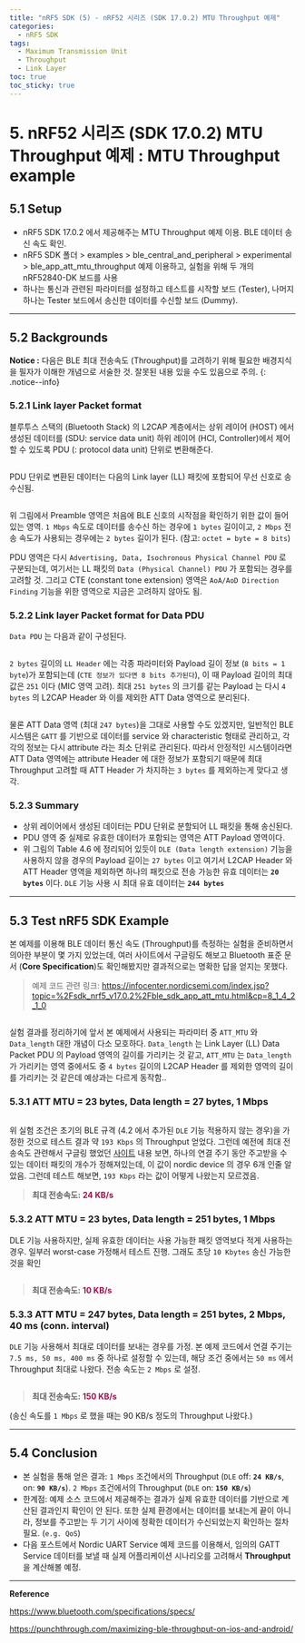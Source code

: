 ```yaml
---
title: "nRF5 SDK (5) - nRF52 시리즈 (SDK 17.0.2) MTU Throughput 예제"
categories:
  - nRF5 SDK
tags:
  - Maximum Transmission Unit
  - Throughput
  - Link Layer
toc: true
toc_sticky: true
---
```



# 5. nRF52 시리즈 (SDK 17.0.2) MTU Throughput 예제 : MTU Throughput example

## 5.1 Setup

* nRF5 SDK 17.0.2 에서 제공해주는 MTU Throughput 예제 이용. BLE 데이터 송신 속도 확인.
* nRF5 SDK 폴더 > examples > ble_central_and_peripheral > experimental > ble_app_att_mtu_throughput 예제 이용하고, 실험을 위해 두 개의 nRF52840-DK 보드를 사용
* 하나는 통신과 관련된 파라미터를 설정하고 테스트를 시작할 보드 (Tester), 나머지 하나는 Tester 보드에서 송신한 데이터를 수신할 보드 (Dummy).

---

## 5.2 Backgrounds

**Notice :** 다음은 BLE 최대 전송속도 (Throughput)를 고려하기 위해 필요한 배경지식을 필자가 이해한 개념으로 서술한 것. 잘못된 내용 있을 수도 있음으로 주의.
{: .notice--info}

### 5.2.1 Link layer Packet format

블루투스 스택의 (Bluetooth Stack) 의 L2CAP 계층에서는 상위 레이어 (HOST) 에서 생성된 데이터를 (SDU: service data unit) 하위 레이어 (HCI, Controller)에서 제어할 수 있도록 PDU (: protocol data unit) 단위로 변환해준다.

<figure style="width: 100%" class="align-center">
  <img src="{{ site.url }}{{ site.baseurl }}/assets/images/sdk-mtu-fig2.png" alt="">
</figure>

PDU 단위로 변환된 데이터는 다음의 Link layer (LL) 패킷에 포함되어 무선 신호로 송수신됨.

<figure style="width: 100%" class="align-center">
  <img src="{{ site.url }}{{ site.baseurl }}/assets/images/sdk-mtu-fig3.png" alt="">
</figure>

위 그림에서 Preamble 영역은 처음에 BLE 신호의 시작점을 확인하기 위한 값이 들어있는 영역. `1 Mbps` 속도로 데이터를 송수신 하는 경우에 `1 bytes` 길이이고, `2 Mbps` 전송 속도가 사용되는 경우에는 `2 bytes` 길이가 된다. (참고: `octet = byte = 8 bits`)

PDU 영역은 다시 `Advertising, Data, Isochronous Physical Channel PDU` 로 구분되는데, 여기서는 LL 패킷의 `Data (Physical Channel) PDU` 가 포함되는 경우를 고려할 것. 그리고 CTE (constant tone extension) 영역은 `AoA/AoD Direction Finding` 기능을 위한 영역으로 지금은 고려하지 않아도 됨.

### 5.2.2 Link layer Packet format for Data PDU

`Data PDU` 는 다음과 같이 구성된다.

<figure style="width: 100%" class="align-center">
  <img src="{{ site.url }}{{ site.baseurl }}/assets/images/sdk-mtu-fig4.png" alt="">
</figure>

`2 bytes` 길이의 `LL Header` 에는 각종 파라미터와 Payload 길이 정보 (`8 bits = 1 byte`)가 포함되는데 (`CTE 정보가 있다면 8 bits 추가된다`), 이 때 Payload 길이의 최대 값은 `251` 이다 (MIC 영역 고려). 최대 `251 bytes` 의 크기를 같는 Payload 는 다시 `4 bytes` 의 L2CAP Header 와 이를 제외한 ATT Data 영역으로 분리된다.

<figure style="width: 100%" class="align-center">
  <img src="{{ site.url }}{{ site.baseurl }}/assets/images/sdk-mtu-fig5.png" alt="">
</figure>

물론 ATT Data 영역 (최대 `247 bytes`)을 그대로 사용할 수도 있겠지만, 일반적인 BLE 시스템은 `GATT` 를 기반으로 데이터를 service 와 characteristic 형태로 관리하고, 각각의 정보는 다시 attribute 라는 최소 단위로 관리된다. 따라서 안정적인 시스템이라면 ATT Data 영역에는 attribute Header 에 대한 정보가 포함되기 때문에 최대 Throughput 고려할 때 ATT Header 가 차지하는 `3 bytes` 를 제외하는게 맞다고 생각.

### 5.2.3 Summary

* 상위 레이어에서 생성된 데이터는 PDU 단위로 분할되어 LL 패킷을 통해 송신된다.
* PDU 영역 중 실제로 유효한 데이터가 포함되는 영역은 ATT Payload 영역이다.
* 위 그림의 Table 4.6 에 정리되어 있듯이 `DLE (Data length extension)` 기능을 사용하지 않을 경우의 Payload 길이는 `27 bytes` 이고 여기서 L2CAP Header 와 ATT Header 영역을 제외하면 하나의 패킷으로 전송 가능한 유효 데이터는 **`20 bytes`** 이다. `DLE` 기능 사용 시 최대 유효 데이터는 **`244 bytes`**

---

## 5.3 Test nRF5 SDK Example

본 예제를 이용해 BLE 데이터 통신 속도 (Throughput)를 측정하는 실험을 준비하면서 의아한 부분이 몇 가지 있었는데, 여러 사이트에서 구글링도 해보고 Bluetooth 표준 문서 (**Core Specification**)도 확인해봤지만 결과적으로는 명확한 답을 얻지는 못했다.

>예제 코드 관련 링크: https://infocenter.nordicsemi.com/index.jsp?topic=%2Fsdk_nrf5_v17.0.2%2Fble_sdk_app_att_mtu.html&cp=8_1_4_2_1_0

<figure style="width: 100%" class="align-center">
  <img src="{{ site.url }}{{ site.baseurl }}/assets/images/sdk-mtu-fig1.png" alt="">
</figure>

실험 결과를 정리하기에 앞서 본 예제에서 사용되는 파라미터 중 `ATT_MTU` 와 `Data_length` 대한 개념이 다소 모호하다. `Data_length` 는 Link Layer (LL) Data Packet PDU 의 Payload 영역의 길이를 가리키는 것 같고, `ATT_MTU` 는 `Data_length` 가 가리키는 영역 중에서도 중 `4 bytes` 길이의 L2CAP Header 를 제외한 영역의 길이를 가리키는 것 같은데 예상과는 다르게 동작함..

### 5.3.1 ATT MTU = 23 bytes, Data length = 27 bytes, 1 Mbps

<figure style="width: 100%" class="align-center">
  <img src="{{ site.url }}{{ site.baseurl }}/assets/images/sdk-mtu-fig6.png" alt="">
</figure>

위 실험 조건은 초기의 BLE 규격 (4.2 에서 추가된 `DLE` 기능 적용하지 않는 경우)을 가정한 것으로 테스트 결과 약 `193 Kbps` 의 Throughput 얻었다. 그런데 예전에 최대 전송속도 관련해서 구글링 했었던 [사이트](https://punchthrough.com/maximizing-ble-throughput-on-ios-and-android/) 내용 보면, 하나의 연결 주기 동안 주고받을 수 있는 데이터 패킷의 개수가 정해져있는데, 이 값이 nordic device 의 경우 6개 인줄 알았음. 그런데 테스트 해보면, `193 Kbps` 라는 값이 어떻게 나왔는지 모르겠음.

>**최대 전송속도:** <span style="color:#A00F50"><b>24 KB/s</b></span>

### 5.3.2 ATT MTU = 23 bytes, Data length = 251 bytes, 1 Mbps

DLE 기능 사용하지만, 실제 유효한 데이터는 사용 가능한 패킷 영역보다 적게 사용하는 경우. 일부러 worst-case 가정해서 테스트 진행. 그래도 초당 `10 Kbytes` 송신 가능한 것을 확인

<figure style="width: 100%" class="align-center">
  <img src="{{ site.url }}{{ site.baseurl }}/assets/images/sdk-mtu-fig7.png" alt="">
</figure>

>**최대 전송속도:** <span style="color:#A00F50"><b>10 KB/s</b></span>

### 5.3.3 ATT MTU = 247 bytes, Data length = 251 bytes, 2 Mbps, 40 ms (conn. interval)

`DLE` 기능 사용해서 최대로 데이터를 보내는 경우를 가정. 본 예제 코드에서 연결 주기는 `7.5 ms, 50 ms, 400 ms` 중 하나로 설정할 수 있는데, 해당 조건 중에서는 `50 ms` 에서 Throughput 최대로 나왔다. 전송 속도는 `2 Mbps` 로 설정.

<figure style="width: 100%" class="align-center">
  <img src="{{ site.url }}{{ site.baseurl }}/assets/images/sdk-mtu-fig7.png" alt="">
</figure>

>**최대 전송속도:** <span style="color:#A00F50"><b>150 KB/s</b></span>

 (송신 속도를 `1 Mbps` 로 했을 때는 90 KB/s 정도의 Throughput 나왔다.)

---

## 5.4 Conclusion

* 본 실험을 통해 얻은 결과: `1 Mbps` 조건에서의 Throughput (`DLE` off: **`24 KB/s`**, on: **`90 KB/s`**). `2 Mbps` 조건에서의 Throughput (`DLE` on: **`150 KB/s`**)
* 한계점: 예제 소스 코드에서 제공해주는 결과가 실제 유효한 데이터를 기반으로 계산된 결과인지 확인이 안 된다. 또한 실제 환경에서는 데이터를 보내는게 끝이 아니라, 정보를 주고받는 두 기기 사이에 정확한 데이터가 수신되었는지 확인하는 절차 필요. (`e.g. QoS`)
* 다음 포스트에서 Nordic UART Service 예제 코드를 이용해서, 임의의 GATT Service 데이터를 보낼 때 실제 어플리케이션 시나리오를 고려해서 **Throughput** 을 계산해볼 예정.

---

**Reference**

https://www.bluetooth.com/specifications/specs/

https://punchthrough.com/maximizing-ble-throughput-on-ios-and-android/
